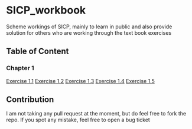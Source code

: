 # SICP_workbook
Scheme workings of SICP, mainly to learn in public and also provide solution for others who are working through the text book exercises

## Table of Content
### Chapter 1
[Exercise 1.1](../SICP_workbook/Chapter1/1.md)
[Exercise 1.2](../SICP_workbook/Chapter1/2.md)
[Exercise 1.3](../SICP_workbook/Chapter1/3.md)
[Exercise 1.4](../SICP_workbook/Chapter1/4.md)
[Exercise 1.5](../SICP_workbook/Chapter1/5.md)

## Contribution
I am not taking any pull request at the moment, but do feel free to fork the repo. If you spot any mistake, feel free to open a bug ticket